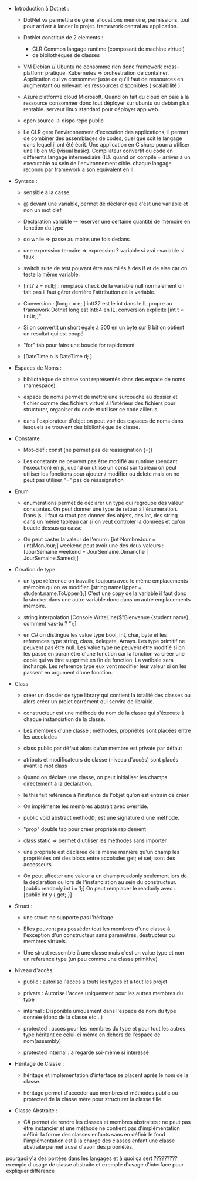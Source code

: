 - Introduction à Dotnet :
	
	- DotNet va permettra de gérer allocations memoire, permissions, tout pour arriver à lancer le projet. framework central au application. 
	
	- DotNet constitué de 2 elements : 
		 -  CLR Common langage runtime (composant de machine virtuel)
		 - de bibliothèques de classes
	
	- VM Debian // Ubuntu ne consomme rien donc framework cross-platform pratique. Kubernetes => orchestration de container. Application qui va consommer juste ce qu'il faut de ressources en augmentant ou enlevant les ressources disponibles ( scalabilité )
	
	- Azure platforme cloud Microsoft. Quand on fait du cloud on paie à la ressource consommer donc tout déployer sur ubuntu ou debian plus rentable. serveur linux standard pour déployer app web.
	
	- open source -> dispo repo public 
	
	- Le CLR gere l'environnement d'execution des applications, il permet de combiner des assemblages de codes, quel que soit le langage dans lequel il ont été écrit. Une application en C sharp pourra utiliser une lib en VB (visual basic). Compilateur convertit du code en différents langage intermédiaire (IL). quand on compile = arriver à un executable au sein de l'environnement cible. chaque langage reconnu par framework a son equivalent en Il.
	
- Syntaxe : 
	
	- sensible à la casse.
	
	- @ devant une variable, permet de déclarer que c'est une variable et non un mot clef
	
	- Declaration variable -- reserver une certaine quantité de mémoire en fonction du type
	
	- do while => passe au moins une fois dedans
	
	- une expression ternaire => expression ? variable si vrai : variable si faux
	
	- switch suite de test pouvant être assimilés à des if et de else car on teste la même variable.
	
	- [int? z = null;] : remplace check de la variable null normalement on fait pas il faut gérer derrière l'attribution de la variable. 
	
	- Conversion :  [long r = e; ] intt32 est le int dans le IL propre au framework Dotnet long est Int64 en IL, conversion explicite [int t = (int)r;]*
	
	- Si on convertit un short égale à 300 en un byte sur 8 bit on obtient un resultat qui est coupé 
	
	- "for" tab pour faire une boucle for rapidement
	
	- [DateTime o is DateTime d; ]

- Espaces de Noms : 
	
	- bibliothèque de classe sont représentés dans des espace de noms (namespace).
	
	- espace de noms permet de mettre une surcouche au dossier et fichier comme des fichiers virtuel à l'intèrieur des fichiers pour structurer, organiser du code et utiliser ce code aillerus.  
	
	- dans l'explorateur d'objet on peut voir des espaces de noms dans lesquels se trouvent des bibliothèque de classe. 

- Constante : 
	- Mot-clef : const (ne permet pas de réassignation (=))
	
	- Les constante ne peuvent pas être modifié au runtime (pendant l'execution) en js, quand on utilise un const sur tableau on peut utiliser les fonctions pour ajouter / modifier ou delete mais on ne peut pas utiliser "=" pas de réassignation
	
- Enum
	
	- enumérations permet de déclarer un type qui regroupe des valeur constantes. On peut donner une type de retour à l'énumération. Dans js, il faut surtout pas donner des objets, des int, des string dans un même tableau car si on veut controler la données et qu'on boucle dessus ça casse
	
	-  On peut caster la valeur de l'enum : [int NombreJour = (int)MonJour;] weekend peut avoir une des deux valeurs : [JourSemaine weekend = JourSemaine.Dimanche | JourSemaine.Samedi;]

- Creation de type 
	
	- un type référence on travaille toujours avec le même emplacements mémoire qu'on va modifier. [string nameUpper = student.name.ToUpper();] C'est une copy de la variable il faut donc la stocker dans une autre variable donc dans un autre emplacements mémoire.
	
	- string interpolation [Console.WriteLine($"Bienvenue {student.name}, comment vas-tu ? ");]
	
	- en C# on distingue les value type bool, int, char, byte et les references type string, class, delegate, Arrays. Les type primitif ne peuvent pas être null. Les value type ne peuvent être modifié si on les passe en paramètre d'une fonction car la fonction va créer une copie qui va être supprimé en fin de fonction. La varibale sera inchangé.  Les reference type eux vont modifier leur valeur si on les passent en argument d'une fonction.
	
- Class
	
	- créer un dossier de type library qui contient la totalité des classes ou alors créer un projet carrément qui servira de librairie. 
	
	- constructeur est une méthode du nom de la classe qui s'éxecute à chaque instanciation de la classe.
	
	- Les membres d'une classe : méthodes, propriétés sont placées entre les accolades 
	
	- class public par défaut alors qu'un membre est private par défaut 
	
	- atributs et modificateurs de classe (niveau d'accès) sont placés avant le mot class  
	
	- Quand on déclare une classe, on peut initialiser les champs directement à la déclaration.
	
	- le this fait référence à l'instance de l'objet qu'on est entrain de créer
	
	- On implémente les membres abstrait avec override. 
	
	- public void abstract méthod(); est une signature d'une méthode. 
	
	- "prop" double tab pour créer propriété rapidement 
	
	- class static => permet d'utiliser les méthodes sans importer 
	
	- une propriété est déclarée de la même manière qu'un champ les propriétées ont des blocs entre accolades get; et set; sont des accesseurs
	
	-  On peut affecter une valeur a un champ readonly seulement lors de la declaration ou lors de l'instanciation au sein du constructeur. [public readonly int i = 1;]  On peut remplacer le readonly avec :  [public int y { get; }]

- Struct : 
	
	-  une struct ne supporte pas l'héritage 
	
	- Elles peuvent pas posséder tout les membres d'une classe à l'exception d'un constructeur sans paramètres, destructeur ou membres virtuels.
	
	- Une struct ressemble à une classe mais c'est un value type et non un reference type (un peu comme une classe primitive)
	
- Niveau d'accès
	
	- public : autorise l'acces a touts les types et a tout les projet
	
	- private : Autorise l'acces uniquement pour les autres membres du type
	
	- internal : Disponible uniquement dans l'espace de nom du type donnée (donc de la classe etc...)
	
	- protected : acces pour les membres du type et pour tout les autres type héritant ce celui-ci même en dehors de l'espace de nom(assembly)
	
	- protected internal : a regarde soi-même si interessé 

- Héritage de Classe : 
	
	- héritage et implémentation d'interface se placent après le nom de la classe.
	
	- héritage permet d'acceder aux membres et méthodes public ou protected de la classe mère pour structurer la classe fille.

- Classe Abstraite : 
	- C# permet de rendre les classes et membres abstraites : ne peut pas être instancier et une méthode ne contient pas d'implémentation définir la forme des classes enfants sans en définir le fond l'implémentation est à la charge des classes enfant une classe abstraite permet aussi d'avoir des propriétés.




pourquoi y'a des portées dans les langages et à quoi ça sert ?????????
exemple d'usage de classe abstraite et exemple d'usage d'interface pour expliquer différence




 









